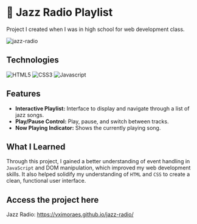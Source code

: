 # 🎷 Jazz Radio Playlist
Project I created when I was in high school for web development class.

![jazz-radio](https://github.com/user-attachments/assets/d99cec74-8e01-4470-91a0-dad53496078a)

## Technologies

<img alt="HTML5" src="https://img.shields.io/badge/HTML5-E34F26?style=for-the-badge&logo=html5&logoColor=white" /> <img alt="CSS3" src="https://img.shields.io/badge/CSS3-1572B6?style=for-the-badge&logo=css3&logoColor=white" /> <img alt="Javascript" src="https://img.shields.io/badge/JavaScript-F7DF1E?style=for-the-badge&logo=JavaScript&logoColor=white" />

## Features
- **Interactive Playlist:** Interface to display and navigate through a list of jazz songs.
- **Play/Pause Control:** Play, pause, and switch between tracks.
- **Now Playing Indicator:** Shows the currently playing song.

## What I Learned
Through this project, I gained a better understanding of event handling in ```JavaScript``` and DOM manipulation, which improved my web development skills. It also helped solidify my understanding of ```HTML``` and ```CSS``` to create a clean, functional user interface.

## Access the project here
Jazz Radio: https://vximoraes.github.io/jazz-radio/
